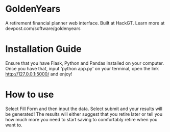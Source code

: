 # GoldenYears
A retirement financial planner web interface. Built at HackGT. Learn more at devpost.com/software/goldenyears

# Installation Guide
Ensure that you have Flask, Python and Pandas installed on your computer.
Once you have that, input 'python app.py' on your terminal, open the link http://127.0.0.1:5000/ and enjoy! 

# How to use
Select Fill Form and then input the data.
Select submit and your results will be generated! The results will either suggest that you retire later or tell you how much more you need to start saving to comfortably retire when you want to.

